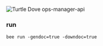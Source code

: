 
![Turtle Dove](https://github.com/raw/master/yhkl-dev/turtle-dove-beego/images/logo/turtle.png)
ops-manager-api

### run
```
bee run -gendoc=true -downdoc=true
```
